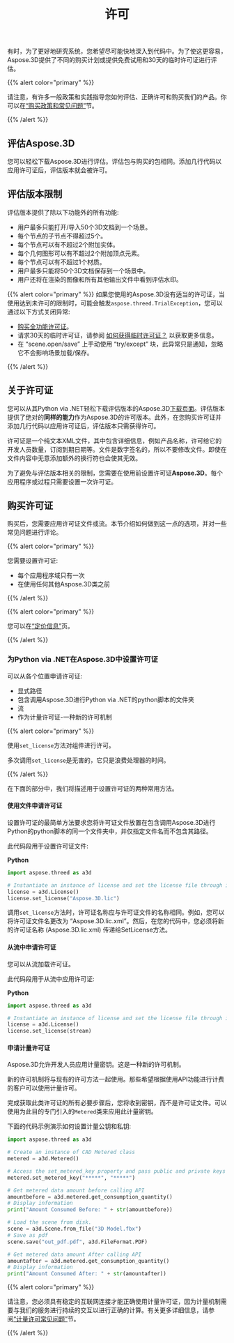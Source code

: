 ﻿---
title: 许可
description: “Python via .NET Aspose.3D提供了不同的购买计划，或者提供了免费试用和30天的临时许可证，以使用许可和订阅政策进行评估。”
type: docs
weight: 80
url: /zh/python-net/licensing/
---
有时，为了更好地研究系统，您希望尽可能快地深入到代码中。为了使这更容易，Aspose.3D提供了不同的购买计划或提供免费试用和30天的临时许可证进行评估。

{{% alert color="primary" %}}

请注意，有许多一般政策和实践指导您如何评估、正确许可和购买我们的产品。你可以在[“购买政策和常见问题”](https://purchase.aspose.com/policies)节。

{{% /alert %}}

## **评估Aspose.3D**
您可以轻松下载Aspose.3D进行评估。评估包与购买的包相同。添加几行代码以应用许可证后，评估版本就会被许可。

## **评估版本限制**
评估版本提供了除以下功能外的所有功能:

- 用户最多只能打开/导入50个3D文档到一个场景。
- 每个节点的子节点不得超过5个。
- 每个节点可以有不超过2个附加实体。
- 每个几何图形可以有不超过2个附加顶点元素。
- 每个节点可以有不超过1个材质。
- 用户最多只能将50个3D文档保存到一个场景中。
- 用户还将在渲染的图像和所有其他输出文件中看到评估水印。

{{% alert color="primary" %}} 
如果您使用的Aspose.3D没有适当的许可证，当使用达到未许可的限制时，可能会触发`aspose.threed.TrialException`，您可以通过以下方式关闭异常:

* [购买全功能许可证](https://purchase.aspose.com/buy)。
* 请求30天的临时许可证，请参阅 [如何获得临时许可证？](https://purchase.aspose.com/临时许可证) 以获取更多信息。
* 在 “scene.open/save” 上手动使用 “try/except” 块，此异常只是通知，忽略它不会影响场景加载/保存。

{{% /alert %}} 


## **关于许可证**
您可以从其Python via .NET轻松下载评估版本的Aspose.3D[下载页面](https://pypi.org/project/aspose.3d/)。评估版本提供了绝对的**同样的能力**作为Aspose.3D的许可版本。此外，在您购买许可证并添加几行代码以应用许可证后，评估版本只需获得许可。

许可证是一个纯文本XML文件，其中包含详细信息，例如产品名称，许可给它的开发人员数量，订阅到期日期等。文件是数字签名的，所以不要修改文件。即使在文件内容中无意添加额外的换行符也会使其无效。

为了避免与评估版本相关的限制，您需要在使用前设置许可证**Aspose.3D**。每个应用程序或过程只需要设置一次许可证。

## 购买许可证

购买后，您需要应用许可证文件或流。本节介绍如何做到这一点的选项，并对一些常见问题进行评论。

{{% alert color="primary" %}}

您需要设置许可证:
* 每个应用程序域只有一次
* 在使用任何其他Aspose.3D类之前

{{% /alert %}}

{{% alert color="primary" %}}

您可以在[“定价信息”](https://purchase.aspose.com/pricing/3d/family)页。

{{% /alert %}}

### **为Python via .NET在Aspose.3D中设置许可证**

可以从各个位置申请许可证:

* 显式路径
* 包含调用Aspose.3D进行Python via .NET的python脚本的文件夹
* 流
* 作为计量许可证-一种新的许可机制

{{% alert color="primary" %}}

使用`set_license`方法对组件进行许可。

多次调用`set_license`是无害的，它只是浪费处理器的时间。

{{% /alert %}}

在下面的部分中，我们将描述用于设置许可证的两种常用方法。

#### **使用文件申请许可证**
设置许可证的最简单方法要求您将许可证文件放置在包含调用Aspose.3D进行Python的python脚本的同一个文件夹中，并仅指定文件名而不包含其路径。

此代码段用于设置许可证文件:

**Python**

```py
import aspose.threed as a3d

# Instantiate an instance of license and set the license file through its path
license = a3d.License()
license.set_license("Aspose.3D.lic")
```

调用`set_license`方法时，许可证名称应与许可证文件的名称相同。例如，您可以将许可证文件名更改为 “Aspose.3D.lic.xml”。然后，在您的代码中，您必须将新的许可证名称 (Aspose.3D.lic.xml) 传递给SetLicense方法。

#### **从流中申请许可证**
您可以从流加载许可证。

此代码段用于从流中应用许可证:

**Python**

```py
import aspose.threed as a3d

# Instantiate an instance of license and set the license file through its path
license = a3d.License()
license.set_license(stream)
```

#### 申请计量许可证

Aspose.3D允许开发人员应用计量密钥。这是一种新的许可机制。

新的许可机制将与现有的许可方法一起使用。那些希望根据使用API功能进行计费的客户可以使用计量许可。

完成获取此类许可证的所有必要步骤后，您将收到密钥，而不是许可证文件。可以使用为此目的专门引入的`Metered`类来应用此计量密钥。

下面的代码示例演示如何设置计量公钥和私钥:

```py
import aspose.threed as a3d

# Create an instance of CAD Metered class
metered = a3d.Metered()

# Access the set_metered_key property and pass public and private keys as parameters
metered.set_metered_key("*****", "*****")

# Get metered data amount before calling API
amountbefore = a3d.metered.get_consumption_quantity()
# Display information
print("Amount Consumed Before: " + str(amountbefore))

# Load the scene from disk.
scene = a3d.Scene.from_file("3D Model.fbx")
# Save as pdf
scene.save("out_pdf.pdf", a3d.FileFormat.PDF)

# Get metered data amount After calling API
amountafter = a3d.metered.get_consumption_quantity()
# Display information
print("Amount Consumed After: " + str(amountafter))
```

{{% alert color="primary" %}}

请注意，您必须具有稳定的互联网连接才能正确使用计量许可证，因为计量机制需要与我们的服务进行持续的交互以进行正确的计算。有关更多详细信息，请参阅[“计量许可常见问题”](https://purchase.aspose.com/faqs/licensing/metered)节。

{{% /alert %}}



